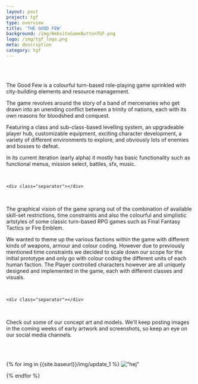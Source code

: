 ```yaml
---
layout: post
project: tgf
type: overview
title: 'THE GOOD FEW'
background: /img/WebsiteGameButtonTGF.png
logo: /img/tgf_logo.png
meta: description
category: tgf
---
```


<br>
<br>

The Good Few is a colourful turn-based role-playing game sprinkled with city-building elements and resource management.

The game revolves around the story of a band of mercenaries who get drawn into an unending conflict between a trinity of nations, each with its own reasons for bloodshed and conquest.

Featuring a class and sub-class-based levelling system, an upgradeable player hub, customizable equipment, exciting character development, a variety of different environments to explore, and obviously lots of enemies and bosses to defeat.

In its current iteration (early alpha) it mostly has basic functionality such as functional menus, mission select, battles, sfx, music.

<br>

    <div class="separator"></div>

<br>

The graphical vision of the game sprang out of the combination of available skill-set restrictions, time constraints and also the colourful and simplistic artstyles of some classic turn-based RPG games such as Final Fantasy Tactics or Fire Emblem.

We wanted to theme up the various factions within the game with different kinds of weapons, armour and colour coding. However due to previously mentioned time constraints we decided to scale down our scope for the initial prototype and only go with colour coding the different units of each human faction. The Player controlled characters however are all uniquely designed and implemented in the game, each with different classes and visuals.

<br>

    <div class="separator"></div>

<br>

Check out some of our concept art and models. We'll keep posting images in the coming weeks of early artwork and screenshots, so keep an eye on our social media channels.

<br>
<br>

{% for img in {{site.baseurl}}/img/update_1 %}
    !["hej"](img)
    
{% endfor %}